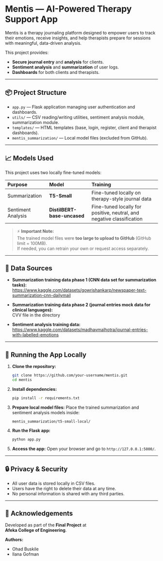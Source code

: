 
# Mentis — AI-Powered Therapy Support App

Mentis is a therapy journaling platform designed to empower users to track their emotions, receive insights, and help therapists prepare for sessions with meaningful, data-driven analysis.

This project provides:
- **Secure journal entry** and **analysis** for clients.
- **Sentiment analysis** and **summarization** of user logs.
- **Dashboards** for both clients and therapists.

---

## 📦 Project Structure

- `app.py` — Flask application managing user authentication and dashboards.
- `utils/` — CSV reading/writing utilities, sentiment analysis module, summarization module.
- `templates/` — HTML templates (base, login, register, client and therapist dashboards).
- `mentis_summarization/` — Local model files (excluded from GitHub).

---

## 📈 Models Used

This project uses two locally fine-tuned models:

| Purpose | Model | Training |
|:--------|:------|:---------|
| Summarization | **T5-Small** | Fine-tuned locally on therapy-style journal data |
| Sentiment Analysis | **DistilBERT-base-uncased** | Fine-tuned locally for positive, neutral, and negative classification |

> ⚡ **Important Note:**  
> The trained model files were **too large to upload to GitHub** (GitHub limit = 100MB).  
> If needed, you can retrain your own or request access separately.

---

## 🔗 Data Sources

- **Summarization training data phase 1 (CNN data set for summarization tasks):**  
  https://www.kaggle.com/datasets/gowrishankarp/newspaper-text-summarization-cnn-dailymail
- **Summarization training data phase 2 (journal entries mock data for clinical languages):**  
  CVV file in the directory 

- **Sentiment analysis training data:**  
  https://www.kaggle.com/datasets/madhavmalhotra/journal-entries-with-labelled-emotions



---

## 🚀 Running the App Locally

1. **Clone the repository:**
   ```bash
   git clone https://github.com/your-username/mentis.git
   cd mentis
   ```

2. **Install dependencies:**
   ```bash
   pip install -r requirements.txt
   ```

3. **Prepare local model files:**
   Place the trained summarization and sentiment analysis models inside:
   ```
   mentis_summarization/t5-small-local/
   ```

4. **Run the Flask app:**
   ```bash
   python app.py
   ```

5. **Access the app:**
   Open your browser and go to `http://127.0.0.1:5000/`.

---

## 🔒 Privacy & Security

- All user data is stored locally in CSV files.
- Users have the right to delete their data at any time.
- No personal information is shared with any third parties.

---


## 🙏 Acknowledgements

Developed as part of the **Final Project** at  
**Afeka College of Engineering**.

**Authors:**
- Ohad Buskile
- Ilana Gofman

